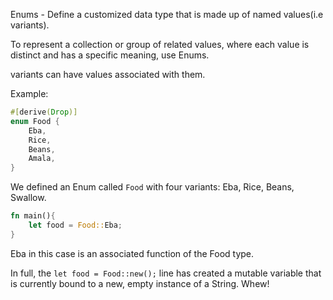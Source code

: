 Enums - Define a customized data type that is made up of named values(i.e variants).

To represent a collection or group of related values, where each value is distinct and has a specific meaning, use Enums.

variants can have values associated with them.

Example:

```rust
#[derive(Drop)]
enum Food {
    Eba,
    Rice,
    Beans,
    Amala,
}
```
We defined an Enum called `Food` with four variants: Eba, Rice, Beans, Swallow.

```rust
fn main(){
    let food = Food::Eba;
}
```
Eba in this case is an associated function of the Food type.

In full, the `let food = Food::new();` line has created a mutable variable that is currently bound to a new, empty instance of a String. Whew!